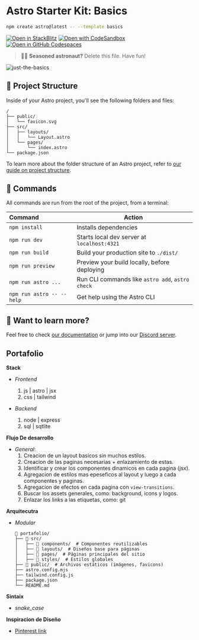 # Astro Starter Kit: Basics

```sh
npm create astro@latest -- --template basics
```

[![Open in StackBlitz](https://developer.stackblitz.com/img/open_in_stackblitz.svg)](https://stackblitz.com/github/withastro/astro/tree/latest/examples/basics)
[![Open with CodeSandbox](https://assets.codesandbox.io/github/button-edit-lime.svg)](https://codesandbox.io/p/sandbox/github/withastro/astro/tree/latest/examples/basics)
[![Open in GitHub Codespaces](https://github.com/codespaces/badge.svg)](https://codespaces.new/withastro/astro?devcontainer_path=.devcontainer/basics/devcontainer.json)

> 🧑‍🚀 **Seasoned astronaut?** Delete this file. Have fun!

![just-the-basics](https://github.com/withastro/astro/assets/2244813/a0a5533c-a856-4198-8470-2d67b1d7c554)

## 🚀 Project Structure

Inside of your Astro project, you'll see the following folders and files:

```text
/
├── public/
│   └── favicon.svg
├── src/
│   ├── layouts/
│   │   └── Layout.astro
│   └── pages/
│       └── index.astro
└── package.json
```

To learn more about the folder structure of an Astro project, refer to [our guide on project structure](https://docs.astro.build/en/basics/project-structure/).

## 🧞 Commands

All commands are run from the root of the project, from a terminal:

| Command                   | Action                                           |
| :------------------------ | ------------------------------------------------ |
| `npm install`             | Installs dependencies                            |
| `npm run dev`             | Starts local dev server at `localhost:4321`      |
| `npm run build`           | Build your production site to `./dist/`          |
| `npm run preview`         | Preview your build locally, before deploying     |
| `npm run astro ...`       | Run CLI commands like `astro add`, `astro check` |
| `npm run astro -- --help` | Get help using the Astro CLI                     |

## 👀 Want to learn more?

Feel free to check [our documentation](https://docs.astro.build) or jump into our [Discord server](https://astro.build/chat).

## Portafolio

**Stack**

- _Frontend_

  1. js | astro | jsx
  2. css | tailwind

- _Backend_

  1. node | express
  2. sql | sqtlite

**Flujo De desarrollo**

- _General_:
  1. Creacion de un layout basicos sin muchos estilos.
  2. Creacion de las paginas necesarias + enlazamiento de estas.
  3. Identificar y crear los componentes dinamicos en cada pagina (jsx).
  4. Agregacion de estilos mas epeseficos al layout y luego a cada componentes y paginas.
  5. Agregacion de efectos en cada pagina con `view-transitions`.
  6. Buscar los assets generales, como: background, icons y logos.
  7. Enlazar los links a las etiquetas, como: git

**Arquitecutra**

- _Modular_
  ```
  📂 portafolio/
  ├── 📁 src/
  │   ├── 📁 components/  # Componentes reutilizables
  │   ├── 📁 layouts/  # Diseños base para páginas
  │   ├── 📁 pages/  # Páginas principales del sitio
  │   ├── 📁 styles/  # Estilos globales
  ├── 📁 public/  # Archivos estáticos (imágenes, favicons)
  ├── astro.config.mjs
  ├── tailwind.config.js
  ├── package.json
  └── README.md
  ```

**Sintaix**

- _snake_case_

**Inspiracion de Diseño**

- [Pinterest link](https://co.pinterest.com/pin/655696027034988544/)
